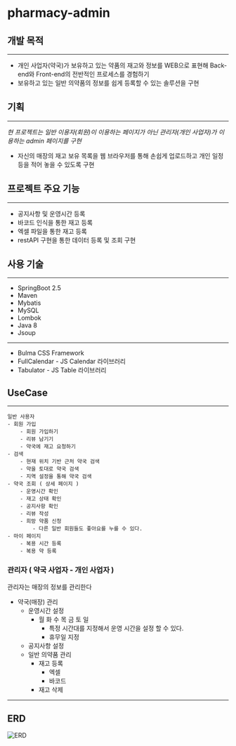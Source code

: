 # pharmacy-admin
 
## 개발 목적

---
- 개인 사업자(약국)가 보유하고 있는 약품의 재고와 정보를 WEB으로 표현해 Back-end와 Front-end의 전반적인 프로세스를 경험하기
- 보유하고 있는 일반 의약품의 정보를 쉽게 등록할 수 있는 솔루션을 구현


## 기획

---
*현 프로젝트는 일반 이용자(회원)이 이용하는 페이지가 아닌 관리자(개인 사업자)가 이용하는 admin 페이지를 구현*
- 자신의 매장의 재고 보유 목록을 웹 브라우저를 통해 손쉽게 업로드하고 개인 일정 등을 적어 놓을 수 있도록 구현

## 프로젝트 주요 기능

---
- 공지사항 및 운영시간 등록
- 바코드 인식을 통한 재고 등록
- 엑셀 파일을 통한 재고 등록
- restAPI 구현을 통한 데이터 등록 및 조회 구현
## 사용 기술

---
- SpringBoot 2.5
- Maven
- Mybatis
- MySQL
- Lombok
- Java 8
- Jsoup
---
- Bulma CSS Framework
- FullCalendar - JS Calendar 라이브러리
- Tabulator - JS Table 라이브러리
## UseCase

---

~~~ 
일반 사용자
- 회원 가입
    - 회원 가입하기
    - 리뷰 남기기
    - 약국에 재고 요청하기
- 검색
    - 현재 위치 기반 근처 약국 검색
    - 약을 토대로 약국 검색
    - 지역 설정을 통해 약국 검색
- 약국 조회 ( 상세 페이지 )
    - 운영시간 확인
    - 재고 상태 확인
    - 공지사항 확인
    - 리뷰 작성
    - 희망 약품 신청
        - 다른 일반 회원들도 좋아요를 누를 수 있다.
- 마이 페이지
    - 복용 시간 등록
    - 복용 약 등록
~~~
### 관리자 ( 약국 사업자 - 개인 사업자 )

관리자는 매장의 정보를 관리한다

- 약국(매장) 관리
    - 운영시간 설정
        - 월 화 수 목 금 토 일
            - 특정 시간대를 지정해서 운영 시간을 설정 할 수 있다.
            - 휴무일 지정
    - 공지사항 설정
    - 일반 의약품 관리
        - 재고 등록
            - 엑셀
            - 바코드
        - 재고 삭제
---
## ERD

<img alt="ERD" src="https://user-images.githubusercontent.com/18084932/144841762-c07f5b88-0060-4bde-8c79-779dab9f23ab.png"> 